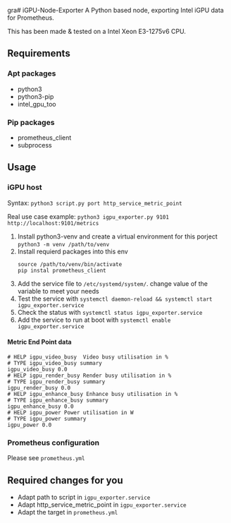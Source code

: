 gra# iGPU-Node-Exporter
A Python based node, exporting Intel iGPU data for Prometheus.

This has been made & tested on a Intel Xeon E3-1275v6 CPU.


## Requirements
### Apt packages
 - python3
 - python3-pip
 - intel_gpu_too

### Pip packages
 - prometheus_client
 - subprocess

## Usage
### iGPU host
Syntax: `python3 script.py port http_service_metric_point`

Real use case example: `python3 igpu_exporter.py 9101 http://localhost:9101/metrics`

1. Install python3-venv and create a virtual environment for this porject `python3 -m venv /path/to/venv`
2. Install requierd packages into this env
   ```shell
   source /path/to/venv/bin/activate
   pip instal prometheus_client
   ```
3. Add the service file to `/etc/systemd/system/`. change value of the variable to meet your needs
4. Test the service with `systemctl daemon-reload && systemctl start igpu_exporter.service`
5. Check the status with `systemctl status igpu_exporter.service`
6. Add the service to run at boot with `systemctl enable igpu_exporter.service`

#### Metric End Point data
```
# HELP igpu_video_busy  Video busy utilisation in %
# TYPE igpu_video_busy summary
igpu_video_busy 0.0
# HELP igpu_render_busy Render busy utilisation in %
# TYPE igpu_render_busy summary
igpu_render_busy 0.0
# HELP igpu_enhance_busy Enhance busy utilisation in %
# TYPE igpu_enhance_busy summary
igpu_enhance_busy 0.0
# HELP igpu_power Power utilisation in W
# TYPE igpu_power summary
igpu_power 0.0
```

### Prometheus configuration
Please see `prometheus.yml`

## Required changes for you
 - Adapt path to script in `igpu_exporter.service`
 - Adapt http_service_metric_point in `igpu_exporter.service`
 - Adapt the target in `prometheus.yml`
